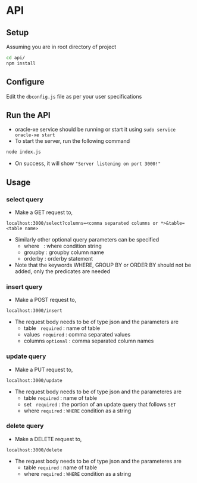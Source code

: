 # API
## Setup
Assuming you are in root directory of project
```bash
cd api/
npm install
```

## Configure
Edit the `dbconfig.js` file as per your user specifications

## Run the API
 - oracle-xe service should be running or start it using `sudo service oracle-xe start`
 - To start the server, run the following command
```bash
node index.js
```
 - On success, it will show `"Server listening on port 3000!"`
 
## Usage
### select query
 - Make a GET request to, 
```
localhost:3000/select?columns=<comma separated columns or *>&table=<table name>
```
 - Similarly other optional query parameters can be specified
   - where&nbsp;&nbsp;&nbsp;: where condition string
   - groupby&nbsp;: groupby column name
   - orderby&nbsp;: orderby statement
 - Note that the keywords WHERE, GROUP BY or ORDER BY should not be added, only the predicates are needed
### insert query
  - Make a POST request to,
  ```
  localhost:3000/insert
  ```
  - The request body needs to be of type json and the parameters are
    - table&nbsp;&nbsp;&nbsp;`required` : name of table
    - values&nbsp;&nbsp;`required` : comma separated values
    - columns&nbsp;`optional` : comma separated column names
### update query
 - Make a PUT request to,
 ```
 localhost:3000/update
 ```
 - The request body needs to be of type json and the parameteres are
   - table&nbsp;`required` : name of table
   - set&nbsp;&nbsp;&nbsp;`required` : the portion of an update query that follows `SET`
   - where&nbsp;`required` : `WHERE` condition as a string
### delete query
 - Make a DELETE request to,
 ```
 localhost:3000/delete
 ```
 - The request body needs to be of type json and the parameteres are
   - table&nbsp;`required` : name of table
   - where&nbsp;`required` : `WHERE` condition as a string

